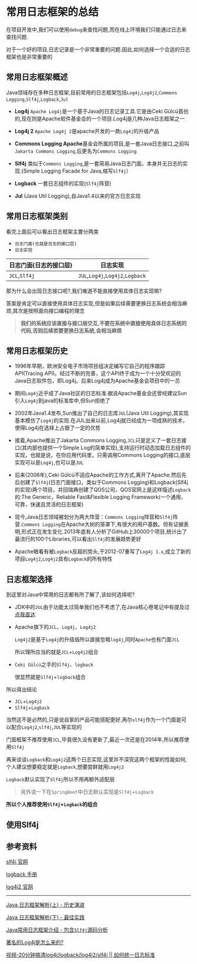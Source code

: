 # 常用日志框架的总结

在项目开发中,我们可以使用`debug`来查找问题,而在线上环境我们只能通过日志来查找问题.

对于一个好的项目,日志记录是一个非常重要的问题.因此,如何选择一个合适的日志框架也是非常重要的

## 常用日志框架概述

Java领域存在多种日志框架,目前常用的日志框架包括`Log4j`,`Log4j2`,`Commons Logging`,`Slf4j`,`Logback`,`Jul`

- **Log4j** `Apache Log4j`是一个基于Java的日志记录工具.它是由Ceki Gülcü首创的,现在则是Apache软件基金会的一个项目.Log4j是几种Java日志框架之一

- **Log4j 2** `Apache Log4j 2`是apache开发的一款`Log4j`的升级产品

- **Commons Logging Apache**基金会所属的项目,是一套Java日志接口,之前叫`Jakarta Commons Logging`,后更名为`Commons Logging`

- **Slf4j** 类似于`Commons Logging`,是一套简易Java日志门面，本身并无日志的实现.(Simple Logging Facade for Java,缩写`Slf4j`）

- **Logback** 一套日志组件的实现(`Slf4j`阵营)

- **Jul** (Java Util Logging),自Java1.4以来的官方日志实现

## 常用日志框架类别

看完上面后可以看出日志框架主要分两类

- `日志门面(也就是日志的接口层)`
- `日志实现`

|日志门面(日志的接口层)|日志实现|
|----|----|
|`JCL`,`Slf4j` |`JUL`,`Log4j`,`Log4j2`,`Logback`

那为什么会出现日志接口呢?,我们难道不能直接使用具体日志实现嘛?

答案是肯定可以直接使用具体日志实现,但是如果后续需要更换日志系统会相当麻烦,其次是按照面向接口编程的理念

> **我们的系统应该直接与接口层交互,不要在系统中直接使用具体日志系统的代码,否则后续若要更换日志系统,会相当麻烦**

## 常用日志框架历史

- 1996年早期，欧洲安全电子市场项目组决定编写它自己的程序跟踪API(Tracing API)。经过不断的完善，这个API终于成为一个十分受欢迎的Java日志软件包，即Log4j。后来Log4j成为Apache基金会项目中的一员

- 期间`Log4j`近乎成了Java社区的日志标准.据说Apache基金会还曾经建议Sun引入`Log4j`到java的标准库中,但Sun拒绝了

- 2002年Java1.4发布,Sun推出了自己的日志库`JUL`(Java Util Logging),其实现基本模仿了`Log4j`的实现.在JUL出来以前,Log4j就已经成为一项成熟的技术，使得Log4j在选择上占据了一定的优势

- 接着,Apache推出了Jakarta Commons Logging,`JCL`只是定义了一套日志接口(其内部也提供一个Simple Log的简单实现),支持运行时动态加载日志组件的实现，也就是说，在你应用代码里，只需调用Commons Logging的接口,底层实现可以是`Log4j`,也可以是`JUL`

- 后来(2006年),Ceki Gülcü不适应Apache的工作方式,离开了Apache.然后先后创建了`Slf4j`(日志门面接口，类似于Commons Logging)和Logback(Slf4j的实现)两个项目，并回瑞典创建了QOS公司，QOS官网上是这样描述`Logback`的:The Generic，Reliable Fast&Flexible Logging Framework(一个通用，可靠，快速且灵活的日志框架)

- 现今,Java日志领域被划分为两大阵营：`Commons Logging`阵营和`Slf4j`阵营.`Commons Logging`在Apache大树的笼罩下,有很大的用户基数。但有证据表明,形式正在发生变化.2013年底有人分析了GitHub上30000个项目,统计出了最流行的100个Libraries,可以看出`Slf4j`的发展趋势更好

- Apache眼看有被`Logback`反超的势头,于2012-07重写了`Log4j 1.x`,成立了新的项目`Log4j2`,`Log4j2`具有`Logback`的所有特性

## 日志框架选择

到这里对Java中常用的日志都有所了解了,该如何选择呢?

- JDK中的`JUL`由于功能太过简单我们也不考虑了,在Java核心卷笔记中有提及过[点我直达](https://github.com/27392/java-notes/tree/master/src/main/java/cn/haohaoli/book/core/base/chapter7#75---%E6%97%A5%E5%BF%97-jul)

- Apache旗下的`JCL`、`Log4j`、`Log4j2`

    `Log4j2`是基于`Log4j`的升级版所以直接忽略`log4j`,同时`Apache`也有门面`JCL`

    所以理所应当的就是`JCL`+`Log4j2`组合

- `Ceki Gülcü`之手的`Slf4j`、`logback`

    很显然就是`Slf4j`+`logback`组合

所以得出结论

- `JCL`+`Log4j2`
- `Slf4j`+`Logback`

当然这不是必然的,只是说自家的产品可能搭配更好,再尔`slf4j`作为一个门面是可以配合`Log4j2`,`slf4j`,`JUL`等实现的

门面框架不推荐使用`JCL`,毕竟很久没有更新了,最近一次还是在2014年,所以推荐使用`Slf4j`

再来谈谈`Logback`和`Log4j2`这两个日志实现,这里并不深究这两个框架的性能如何,个人建议想要稳定就是`Logback`,想要尝鲜就用`Log4j2`

`Logback`默认实现了`Slf4j`所以不用再额外适配层

> 另外说一下在`SpringBoot`中日志默认实现是`Slf4j`+`Logback`

**所以个人推荐使用`Slf4j`+`Logback`的组合**

## 使用Slf4j

## 参考资料  

[slf4j 官网](http://www.slf4j.org/)

[logback 手册](http://logback.qos.ch/manual/index.html)

[log4j2 官网](https://logging.apache.org/log4j/2.x/manual/index.html)

---

[Java 日志框架解析(上) - 历史演进](https://zhuanlan.zhihu.com/p/24272450)

[Java 日志框架解析(下) - 最佳实践](https://zhuanlan.zhihu.com/p/24275518)

[Java常用日志框架介绍 - 包含`Slf4j`源码分析](https://www.cnblogs.com/chenhongliang/p/5312517.html)

[著名的Log4j是怎么来的?](https://zhuanlan.zhihu.com/p/50564627)

[视频-20分钟搞清log4j/logback/log4j2/slf4j || 如何统一日志标准](https://www.bilibili.com/video/av76723781)
